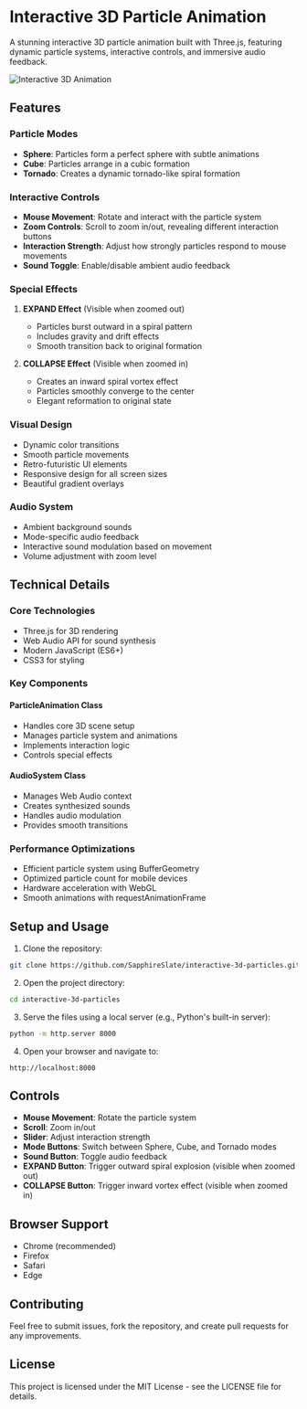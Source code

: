 # Interactive 3D Particle Animation

A stunning interactive 3D particle animation built with Three.js, featuring dynamic particle systems, interactive controls, and immersive audio feedback.

![Interactive 3D Animation](preview.gif)

## Features

### Particle Modes
- **Sphere**: Particles form a perfect sphere with subtle animations
- **Cube**: Particles arrange in a cubic formation
- **Tornado**: Creates a dynamic tornado-like spiral formation

### Interactive Controls
- **Mouse Movement**: Rotate and interact with the particle system
- **Zoom Controls**: Scroll to zoom in/out, revealing different interaction buttons
- **Interaction Strength**: Adjust how strongly particles respond to mouse movements
- **Sound Toggle**: Enable/disable ambient audio feedback

### Special Effects
1. **EXPAND Effect** (Visible when zoomed out)
   - Particles burst outward in a spiral pattern
   - Includes gravity and drift effects
   - Smooth transition back to original formation

2. **COLLAPSE Effect** (Visible when zoomed in)
   - Creates an inward spiral vortex effect
   - Particles smoothly converge to the center
   - Elegant reformation to original state

### Visual Design
- Dynamic color transitions
- Smooth particle movements
- Retro-futuristic UI elements
- Responsive design for all screen sizes
- Beautiful gradient overlays

### Audio System
- Ambient background sounds
- Mode-specific audio feedback
- Interactive sound modulation based on movement
- Volume adjustment with zoom level

## Technical Details

### Core Technologies
- Three.js for 3D rendering
- Web Audio API for sound synthesis
- Modern JavaScript (ES6+)
- CSS3 for styling

### Key Components

#### ParticleAnimation Class
- Handles core 3D scene setup
- Manages particle system and animations
- Implements interaction logic
- Controls special effects

#### AudioSystem Class
- Manages Web Audio context
- Creates synthesized sounds
- Handles audio modulation
- Provides smooth transitions

### Performance Optimizations
- Efficient particle system using BufferGeometry
- Optimized particle count for mobile devices
- Hardware acceleration with WebGL
- Smooth animations with requestAnimationFrame

## Setup and Usage

1. Clone the repository:
```bash
git clone https://github.com/SapphireSlate/interactive-3d-particles.git
```

2. Open the project directory:
```bash
cd interactive-3d-particles
```

3. Serve the files using a local server (e.g., Python's built-in server):
```bash
python -m http.server 8000
```

4. Open your browser and navigate to:
```
http://localhost:8000
```

## Controls

- **Mouse Movement**: Rotate the particle system
- **Scroll**: Zoom in/out
- **Slider**: Adjust interaction strength
- **Mode Buttons**: Switch between Sphere, Cube, and Tornado modes
- **Sound Button**: Toggle audio feedback
- **EXPAND Button**: Trigger outward spiral explosion (visible when zoomed out)
- **COLLAPSE Button**: Trigger inward vortex effect (visible when zoomed in)

## Browser Support
- Chrome (recommended)
- Firefox
- Safari
- Edge

## Contributing
Feel free to submit issues, fork the repository, and create pull requests for any improvements.

## License
This project is licensed under the MIT License - see the LICENSE file for details. 
